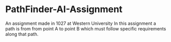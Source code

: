 # PathFinder-AI-Assignment

An assignment made in 1027 at Western University
In this assignment a path is from from point A to point B 
which must follow specific requirements along that path. 
